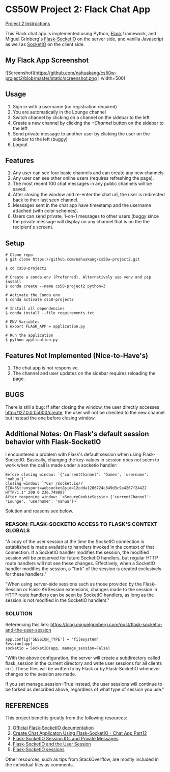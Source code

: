 # CS50W Project 2: Flack Chat App

[Project 2 Instructions](https://docs.cs50.net/ocw/web/projects/2/project2.html)

This Flack chat app is implemented using Python, [Flask](https://www.palletsprojects.com/p/flask/) framework, and Miguel Grinberg's [Flask-SocketIO](https://flask-socketio.readthedocs.io/en/latest/) on the server side, and vanilla Javascript as well as [SocketIO](https://socket.io/) on the client side.

## My Flack App Screenshot
![Screenshot](https://github.com/nahuakang/cs50w-project2/blob/master/static/screenshot.png | width=500)

## Usage
1. Sign in with a username (no registration required)
2. You are automatically in the Lounge channel
3. Switch channel by clicking on a channel on the sidebar to the left
4. Create a new channel by clicking the *+Channel* button on the sidebar to the left
5. Send private message to another user by clicking the user on the sidebar to the left (buggy)
6. Logout

## Features
1. Any user can see four basic channels and can create any new channels.
2. Any user can see other online users (requires refreshing the page).
3. The most recent 100 chat messages in any public channels will be saved.
4. After closing the window and re-enter the chat url, the user is redirected back to their last seen channel.
5. Messages sent in the chat app have timestamp and the username attached (with color schemes).
6. Users can send private, 1-on-1 messages to other users (buggy since the private message will display on any channel that is on the the recipient's screen).

## Setup
```
# Clone repo
$ git clone https://github.com/nahuakang/cs50w-project2.git

$ cd cs50-project2

# Create a conda env (Preferred). Alternatively use venv and pip install
$ conda create --name cs50-project2 python=3

# Activate the Conda env
$ conda activate cs50-project2

# Install all dependencies
$ conda install --file requirements.txt

# ENV Variables
$ export FLASK_APP = application.py

# Run the application
$ python application.py
```

## Features Not Implemented (Nice-to-Have's)
1. The chat app is not responsive.
2. The channel and user updates on the sidebar requires reloading the page.

## BUGS
There is still a bug:
If after closing the window, the user directly accesses http://127.0.0.1:5000/create,
the user will not be directed to the new channel but instead the one before closing window.

## Additional Notes: On Flask's default session behavior with Flask-SocketIO
I encountered a problem with Flask's default session when using Flask-SocketIO. Basically, changing the key-values in session does not seem to work when the call is made under a socketio handler:
```
Before closing window: `{'currentChannel': 'Games', 'username': 'nahua'}`
Closing window: `"GET /socket.io/?EIO=3&transport=websocket&sid=12cdda1286724c849d3c9a4267f24422 HTTP/1.1" 200 0 236.749883`
After reopening window: `<SecureCookieSession {'currentChannel': 'Lounge', 'username': 'nahua'}>`
```

Solution and reasons see below.

### REASON: FLASK-SOCKETIO ACCESS TO FLASK'S CONTEXT GLOBALS
"A copy of the user session at the time the SocketIO connection is established is
made available to handlers invoked in the context of that connection. If a SocketIO
handler modifies the session, the modified session will be preserved for future
SocketIO handlers, but regular HTTP route handlers will not see these changes.
Effectively, when a SocketIO handler modifies the session, a “fork” of the session
is created exclusively for these handlers."

"When using server-side sessions such as those provided by the Flask-Session or
Flask-KVSession extensions, changes made to the session in HTTP route handlers can
be seen by SocketIO handlers, as long as the session is not modified in the SocketIO handlers."

### SOLUTION
Referencing this link: https://blog.miguelgrinberg.com/post/flask-socketio-and-the-user-session
```
app.config['SESSION_TYPE'] = 'filesystem'
Session(app)
socketio = SocketIO(app, manage_session=False)
```
"With the above configuration, the server will create a subdirectory called flask_session in the
current directory and write user sessions for all clients in it. These files will be written to
by Flask or by Flask-SocketIO whenever changes to the session are made.

If you set manage_session=True instead, the user sessions will continue to be forked as described
above, regardless of what type of session you use."

## REFERENCES
This project benefits greatly from the following resources:
1. [Official Flask-SocketIO documentation](https://flask-socketio.readthedocs.io/en/stable/)
2. [Create Chat Applicaton Using Flask-SocketIO - Chat App Part12](https://www.youtube.com/watch?v=zQDzNNt6xd4)
3. [Flask-SocketIO Session IDs and Private Messages](https://www.youtube.com/watch?v=mX7hPZidPPY)
4. [Flask-SocketIO and the User Session](https://blog.miguelgrinberg.com/post/flask-socketio-and-the-user-session)
5. [Flask-SocketIO sessions](https://github.com/miguelgrinberg/Flask-SocketIO/blob/master/example/sessions.py)

Other resources, such as tips from StackOverflow, are mostly included in the individual files as comments.